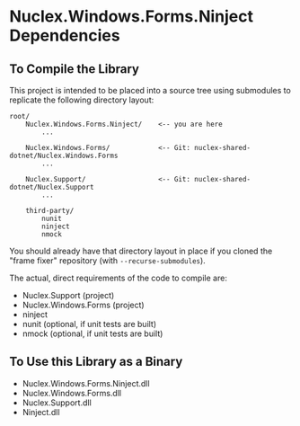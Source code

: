 Nuclex.Windows.Forms.Ninject Dependencies
=========================================


To Compile the Library
----------------------

This project is intended to be placed into a source tree using submodules to replicate
the following directory layout:

    root/
        Nuclex.Windows.Forms.Ninject/    <-- you are here
            ...

        Nuclex.Windows.Forms/            <-- Git: nuclex-shared-dotnet/Nuclex.Windows.Forms
            ...

        Nuclex.Support/                  <-- Git: nuclex-shared-dotnet/Nuclex.Support
            ...

        third-party/
            nunit
            ninject
            nmock

You should already have that directory layout in place if you cloned the "frame fixer"
repository (with `--recurse-submodules`).

The actual, direct requirements of the code to compile are:

  * Nuclex.Support         (project)
  * Nuclex.Windows.Forms   (project)
  * ninject
  * nunit (optional, if unit tests are built)
  * nmock (optional, if unit tests are built)


To Use this Library as a Binary
-------------------------------

  * Nuclex.Windows.Forms.Ninject.dll
  * Nuclex.Windows.Forms.dll
  * Nuclex.Support.dll
  * Ninject.dll
